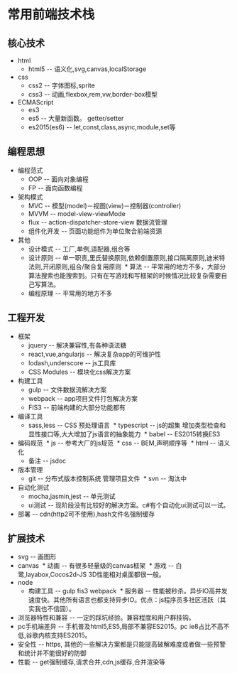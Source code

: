 # 常用前端技术栈

## 核心技术
* html
  * html5 -- 语义化,svg,canvas,localStorage
* css
  * css2 -- 字体图标,sprite
  * css3 -- 动画,flexbox,rem,vw,border-box模型
* ECMAScript
  * es3
  * es5 -- 大量新函数。 getter/setter
  * es2015(es6) -- let,const,class,async,module,set等
  

## 编程思想
* 编程范式
  * OOP -- 面向对象编程
  * FP -- 面向函数编程
* 架构模式
  * MVC -- 模型(model)－视图(view)－控制器(controller)
  * MVVM -- model-view-viewMode
  * flux -- action-dispatcher-store-view 数据流管理
  * 组件化开发 -- 页面功能组件为单位聚合前端资源
* 其他
  * 设计模式 -- 工厂,单例,适配器,组合等
  * 设计原则 -- 单一职责,里氏替换原则,依赖倒置原则,接口隔离原则,迪米特法则,开闭原则,组合/聚合复用原则
  * 算法 -- 平常用的地方不多，大部分算法搜索也能搜索到。只有在写游戏和写框架的时候情况比较复杂需要自己写算法。
  * 编程原理 -- 平常用的地方不多

## 工程开发
* 框架
  * jquery -- 解决兼容性,有各种语法糖
  * react,vue,angularjs -- 解决复杂app的可维护性
  * lodash,underscore -- js工具库
  * CSS Modules -- 模块化css解决方案
* 构建工具
  * gulp -- 文件数据流解决方案
  * webpack -- app项目文件打包解决方案
  * FIS3 -- 前端构建的大部分功能都有
* 编译工具
  * sass,less -- CSS 预处理语言
  * typescript -- js的超集 增加类型检查和显性接口等,大大增加了js语言的抽象能力
  * babel -- ES2015转换ES3
* 编码规范
  * js -- 参考大厂的js规范
  * css -- BEM,声明顺序等
  * html -- 语义化
  * 备注 -- jsdoc
* 版本管理
  * git -- 分布式版本控制系统 管理项目文件
  * svn -- 淘汰中
* 自动化测试
  * mocha,jasmin,jest -- 单元测试
  * ui测试 -- 现阶段没有比较好的解决方案。c#有个自动化ui测试可以一试。
* 部署 -- cdn(http2可不使用),hash文件名强制缓存

## 扩展技术
* svg -- 画图形
* canvas
  * 动画 -- 有很多轻量级的canvas框架
  * 游戏 -- 白鹭,layabox,Cocos2d-JS 3D性能相对桌面都很一般。
* node
  * 构建工具 -- gulp fis3 webpack
  * 服务器 -- 性能被秒杀。异步IO高并发速度快。其他所有语言也都支持异步IO。优点：js程序员多社区活跃（其实我也不信囧）。
* 浏览器特性和兼容 -- 一定的踩坑经验。兼容程度和用户群挂钩。
* pc手机端差异 -- 手机普及html5,ES5,局部不兼容ES2015。pc ie8占比不高不低,谷歌内核支持ES2015。
* 安全性 -- https, 其他的一些解决方案都是只能提高破解难度或者做一些预警和统计并不能很好的防御
* 性能 -- get强制缓存,请求合并,cdn,js缓存,合并渲染等
